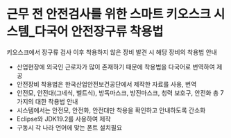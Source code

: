 # 근무 전 안전검사를 위한 스마트 키오스크 시스템_다국어 안전장구류 착용법
키오스크에서 장구류 검사 이후 착용하지 않은 장비 발견 시 해당 장비의 착용법 안내
- 산업현장에 외국인 근로자가 많이 존재하기 때문에 착용법을 다국어로 번역하여 제공
- 안전장비 착용법은 한국산업안전보건공단에서 제작한 자료를 사용, 번역
- 안전모, 안전대(그네식, 벨트식), 방독마스크, 방진마스크, 청력 보호구, 안전화 총 7가지의 대한 착용법 안내
- 시스템에서는 안전모, 안전화, 안전대만 착용을 확인하고 안내하도록 간소화
- Eclipse와 JDK19.2를 사용하여 제작
- 구동시 각 나라 언어에 맞는 폰트 설치필요
